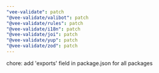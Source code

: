 ```yaml
---
"vee-validate": patch
"@vee-validate/valibot": patch
"@vee-validate/rules": patch
"@vee-validate/i18n": patch
"@vee-validate/joi": patch
"@vee-validate/yup": patch
"@vee-validate/zod": patch
---
```


chore: add 'exports' field in package.json for all packages
